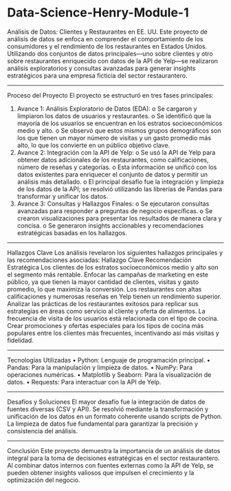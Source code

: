# Data-Science-Henry-Module-1
Análisis de Datos: Clientes y Restaurantes en EE. UU.
Este proyecto de análisis de datos se enfoca en comprender el comportamiento de los consumidores y el rendimiento de los restaurantes en Estados Unidos. Utilizando dos conjuntos de datos principales—uno sobre clientes y otro sobre restaurantes enriquecido con datos de la API de Yelp—se realizaron análisis exploratorios y consultas avanzadas para generar insights estratégicos para una empresa ficticia del sector restaurantero.
________________________________________
Proceso del Proyecto
El proyecto se estructuró en tres fases principales:
1.	Avance 1: Análisis Exploratorio de Datos (EDA):
o	Se cargaron y limpiaron los datos de usuarios y restaurantes.
o	Se identificó que la mayoría de los usuarios se encuentran en los estratos socioeconómicos medio y alto.
o	Se observó que estos mismos grupos demográficos son los que tienen un mayor número de visitas y un gasto promedio más alto, lo que los convierte en un público objetivo clave.
2.	Avance 2: Integración con la API de Yelp:
o	Se usó la API de Yelp para obtener datos adicionales de los restaurantes, como calificaciones, número de reseñas y categorías.
o	Esta información se unificó con los datos existentes para enriquecer el conjunto de datos y permitir un análisis más detallado.
o	El principal desafío fue la integración y limpieza de los datos de la API; se resolvió utilizando las librerías de Pandas para transformar y unificar los datos.
3.	Avance 3: Consultas y Hallazgos Finales:
o	Se ejecutaron consultas avanzadas para responder a preguntas de negocio específicas.
o	Se crearon visualizaciones para presentar los resultados de manera clara y concisa.
o	Se generaron insights accionables y recomendaciones estratégicas basadas en los hallazgos.
________________________________________
Hallazgos Clave
Los análisis revelaron los siguientes hallazgos principales y las recomendaciones asociadas:
Hallazgo Clave	Recomendación Estratégica
Los clientes de los estratos socioeconómicos medio y alto son el segmento más rentable.	Enfocar las campañas de marketing en este público, ya que tienen la mayor cantidad de clientes, visitas y gasto promedio, lo que maximiza la conversión.
Los restaurantes con altas calificaciones y numerosas reseñas en Yelp tienen un rendimiento superior.	Analizar las prácticas de los restaurantes exitosos para replicar sus estrategias en áreas como servicio al cliente y oferta de alimentos.
La frecuencia de visita de los usuarios está relacionada con el tipo de cocina.	Crear promociones y ofertas especiales para los tipos de cocina más populares entre los clientes más frecuentes, incentivando así más visitas y fidelidad.
________________________________________
Tecnologías Utilizadas
•	Python: Lenguaje de programación principal.
•	Pandas: Para la manipulación y limpieza de datos.
•	NumPy: Para operaciones numéricas.
•	Matplotlib y Seaborn: Para la visualización de datos.
•	Requests: Para interactuar con la API de Yelp.
________________________________________
Desafíos y Soluciones
El mayor desafío fue la integración de datos de fuentes diversas (CSV y API). Se resolvió mediante la transformación y unificación de los datos en un formato coherente usando scripts de Python. La limpieza de datos fue fundamental para garantizar la precisión y consistencia del análisis.
________________________________________
Conclusión
Este proyecto demuestra la importancia de un análisis de datos integral para la toma de decisiones estratégicas en el sector restaurantero. Al combinar datos internos con fuentes externas como la API de Yelp, se pueden obtener insights valiosos que impulsen el crecimiento y la optimización del negocio.

